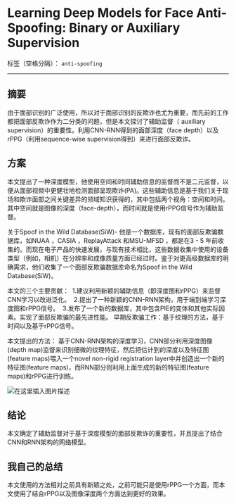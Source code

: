 ﻿# Learning Deep Models for Face Anti-Spoofing: Binary or Auxiliary Supervision

标签（空格分隔）： `anti-spoofing`

---
## 摘要
由于面部识别的广泛使用，所以对于面部识别的反欺诈也尤为重要，而先前的工作都把面部反欺诈作为二分类的问题，但是本文探讨了辅助监督（ auxiliary supervision）的重要性。利用CNN-RNN得到的面部深度（face depth）以及rPPG（利用sequence-wise supervision得到）来进行面部反欺诈。    

##  方案
本文提出了一种深度模型，他使用空间和时间辅助信息的监督而不是二元监督，以便从面部视频中更健壮地检测面部呈现欺诈(PA)。这些辅助信息是基于我们关于现场和欺诈面部之间关键差异的领域知识获得的，其中包括两个视角：空间和时间。其中空间就是图像的深度（face-depth），而时间就是使用rPPG信号作为辅助监督。

关于Spoof in the Wild Database(SiW)- 他是一个数据库，现有的面部反欺骗数据库，如NUAA ，CASIA ，ReplayAttack 和MSU-MFSD ，都是在3 - 5 年前收集的。而现在电子产品的快速发展，与现有技术相比，这些数据收集中使用的设备类型（例如，相机）在分辨率和成像质量方面已经过时。鉴于对更高级数据库的明确需求，他们收集了一个面部反欺骗数据库命名为Spoof in the Wild Database(SiW)。

本文的三个主要贡献：
 1.建议利用新颖的辅助信息（即深度图和rPPG）来监督CNN学习以改进泛化。
 2.提出了一种新颖的CNN-RNN架构，用于端到端学习深度图和rPPG信号。
 3.发布了一个新的数据库，其中包含PIE的变体和其他实际因素。实现了面部反欺骗的最先进性能。
早期反欺骗工作：基于纹理的方法，基于时间以及基于rPPG信号。

本文提出的方法：
基于CNN-RNN架构的深度学习，CNN部分利用深度图像(depth map)监督来识别细微的纹理特征，然后把估计到的深度以及特征图(feature maps)喂入一个novel non-rigid registration layer中并创造出一个新的特征图(feature maps)，而RNN部分则利用上面生成的新的特征图(feature maps)和rPPG进行训练。  

![在这里插入图片描述](https://img-blog.csdnimg.cn/20190318191909171.png?x-oss-process=image/watermark,type_ZmFuZ3poZW5naGVpdGk,shadow_10,text_aHR0cHM6Ly9ibG9nLmNzZG4ubmV0L3FxXzI4ODg4ODM3,size_16,color_FFFFFF,t_70)


## 结论
本文确定了辅助监督对于基于深度模型的面部反欺诈的重要性，并且提出了结合CNN和RNN架构的网络模型。  

## 我自己的总结
本文使用的方法相对之前具有新颖之处，之前可能只是使用rPPG一个方面，而本文使用了结合rPPG以及图像深度两个方面达到更好的效果。





